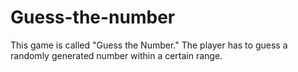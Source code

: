 # Guess-the-number
This game is called "Guess the Number." The player has to guess a randomly generated number within a certain range.
